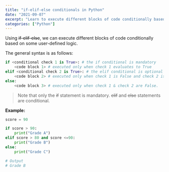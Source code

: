 ```yaml
---
title: "if-elif-else conditionals in Python"
date: "2021-09-07"
excerpt: "Learn to execute different blocks of code conditionally based on user-defined logic."
categories: ["Python"]
---
```


Using ~~if-elif-else~~, we can execute different blocks of code conditionally based on some user-defined logic.

The general syntax is as follows:

```py {numberLines}
if <conditional check 1 is True>: # the if conditional is mandatory
	<code block 1> # executed only when check 1 evaluates to True
elif <conditional check 2 is True>: # the elif conditional is optional
	<code block 2> # executed only when check 1 is False and check 2 is True.
else:
	<code block 3> # executed only when check 1 & check 2 are False.
```

> Note that only the ~~if~~ statement is mandatory. ~~elif~~ and ~~else~~ statements are conditional.

**Example:**

```py {numberLines}
score = 90

if score > 90:
    print("Grade A")
elif score > 80 and score <=90:
    print("Grade B")
else:
    print("Grade C")

# Output
# Grade B
```
